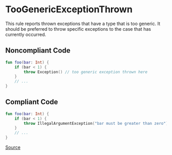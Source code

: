 # TooGenericExceptionThrown

This rule reports thrown exceptions that have a type that is too generic. It should be preferred to throw specific
exceptions to the case that has currently occurred.

## Noncompliant Code

```kotlin
fun foo(bar: Int) {
    if (bar < 1) {
        throw Exception() // too generic exception thrown here
    }
    // ...
}
```
## Compliant Code

```kotlin
fun foo(bar: Int) {
    if (bar < 1) {
        throw IllegalArgumentException("bar must be greater than zero")
    }
    // ...
}
```

[Source](https://detekt.github.io/detekt/exceptions.html#toogenericexceptionthrown)
